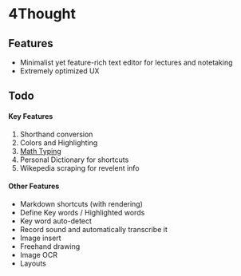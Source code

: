 # 4Thought

## Features

-   Minimalist yet feature-rich text editor for lectures and notetaking
-   Extremely optimized UX

## Todo

#### Key Features

1. Shorthand conversion
1. Colors and Highlighting
1. [Math Typing](https://latexer.ymath.io/)
1. Personal Dictionary for shortcuts
1. Wikepedia scraping for revelent info

#### Other Features

-   Markdown shortcuts (with rendering)
-   Define Key words / Highlighted words
-   Key word auto-detect
-   Record sound and automatically transcribe it
-   Image insert
-   Freehand drawing
-   Image OCR
-   Layouts
